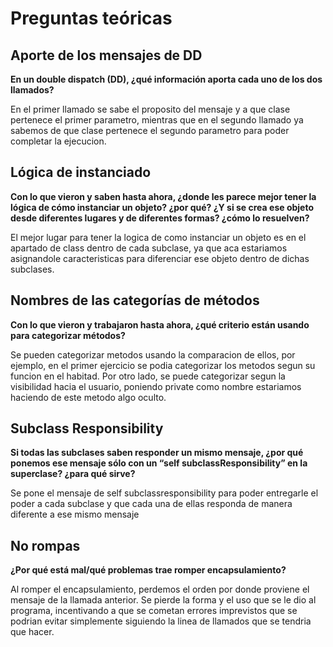 # Preguntas teóricas
## Aporte de los mensajes de DD
**En un double dispatch (DD), ¿qué información aporta cada uno de los dos llamados?**

  En el primer llamado se sabe el proposito del mensaje y a que clase pertenece el primer parametro, mientras que en el segundo llamado ya sabemos de que clase pertenece el segundo parametro para poder completar la ejecucion.
## Lógica de instanciado
**Con lo que vieron y saben hasta ahora, ¿donde les parece mejor tener la lógica de cómo instanciar un objeto? ¿por qué? ¿Y si se crea ese objeto desde diferentes lugares y de diferentes formas? ¿cómo lo resuelven?**

El mejor lugar para tener la logica de como instanciar un objeto es en el apartado de class dentro de cada subclase, ya que aca estariamos asignandole caracteristicas para diferenciar ese objeto dentro de dichas subclases.

## Nombres de las categorías de métodos
**Con lo que vieron y trabajaron hasta ahora, ¿qué criterio están usando para categorizar métodos?**

Se pueden categorizar metodos usando la comparacion de ellos, por ejemplo, en el primer ejercicio se podia categorizar los metodos segun su funcion en el habitad. Por otro lado, se puede categorizar segun la visibilidad hacia el usuario, poniendo private como nombre estariamos haciendo de este metodo algo oculto.

## Subclass Responsibility
**Si todas las subclases saben responder un mismo mensaje, ¿por qué ponemos ese mensaje sólo con un “self subclassResponsibility” en la superclase? ¿para qué sirve?**

Se pone el mensaje de self subclassresponsibility para poder entregarle el poder a cada subclase y que cada una de ellas responda de manera diferente a ese mismo mensaje

## No rompas
**¿Por qué está mal/qué problemas trae romper encapsulamiento?**

  Al romper el encapsulamiento, perdemos el orden por donde proviene el mensaje de la llamada anterior. Se pierde la forma y el uso que se le dio al programa, incentivando a que se cometan errores imprevistos que se podrian evitar simplemente siguiendo la linea de llamados que se tendria que hacer.


